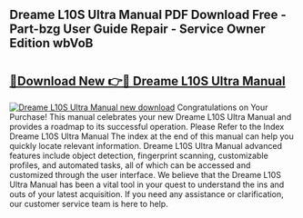 ## Dreame L10S Ultra Manual PDF Download Free - Part-bzg User Guide Repair - Service Owner Edition wbVoB

# <h2><a href="http://bc40909.oget.top/?id=Dreame+L10S+Ultra+Manual">🔗Download New 👉🔴 Dreame L10S Ultra Manual</a></h2>

[![Dreame L10S Ultra Manual new download](https://i.imgur.com/5g1atiW.png)](http://bc40909.oget.top/?id=Dreame+L10S+Ultra+Manual)
Congratulations on Your Purchase! This manual celebrates your new Dreame L10S Ultra Manual and provides a roadmap to its successful operation. Please Refer to the Index Dreame L10S Ultra Manual The index at the end of this manual can help you quickly locate relevant information. Dreame L10S Ultra Manual advanced features include object detection, fingerprint scanning, customizable profiles, and automated tasks, all of which can be accessed and customized through the user interface. We believe that the Dreame L10S Ultra Manual has been a vital tool in your quest to understand the ins and outs of your latest acquisition. If you need any assistance or clarification, our customer service team is here to help.
